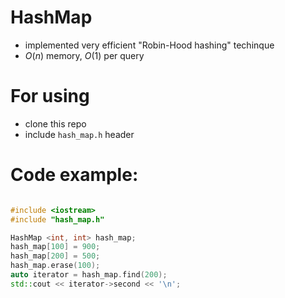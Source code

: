 # HashMap
* implemented very efficient "Robin-Hood hashing" techinque
* $O(n)$ memory, $O(1)$ per query

# For using
* clone this repo
* include ```hash_map.h``` header
# Code example: 
```C++

#include <iostream>
#include "hash_map.h"

HashMap <int, int> hash_map;
hash_map[100] = 900;
hash_map[200] = 500;
hash_map.erase(100);
auto iterator = hash_map.find(200);
std::cout << iterator->second << '\n';
```
